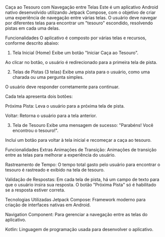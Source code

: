 Caça ao Tesouro com Navegação entre Telas
Este é um aplicativo Android nativo desenvolvido utilizando Jetpack Compose, com o objetivo de criar uma experiência de navegação entre várias telas. O usuário deve navegar por diferentes telas para encontrar um "tesouro" escondido, resolvendo pistas em cada uma delas.

Funcionalidades
O aplicativo é composto por várias telas e recursos, conforme descrito abaixo:

1. Tela Inicial (Home)
Exibe um botão "Iniciar Caça ao Tesouro".

Ao clicar no botão, o usuário é redirecionado para a primeira tela de pista.

2. Telas de Pistas (3 telas)
Exibe uma pista para o usuário, como uma charada ou uma pergunta simples.

O usuário deve responder corretamente para continuar.

Cada tela apresenta dois botões:

Próxima Pista: Leva o usuário para a próxima tela de pista.

Voltar: Retorna o usuário para a tela anterior.

3. Tela de Tesouro
Exibe uma mensagem de sucesso: "Parabéns! Você encontrou o tesouro!".

Inclui um botão para voltar à tela inicial e recomeçar a caça ao tesouro.

Funcionalidades Extras
Animações de Transição: Animações de transição entre as telas para melhorar a experiência do usuário.

Rastreamento de Tempo: O tempo total gasto pelo usuário para encontrar o tesouro é rastreado e exibido na tela de tesouro.

Validação de Respostas: Em cada tela de pista, há um campo de texto para que o usuário insira sua resposta. O botão "Próxima Pista" só é habilitado se a resposta estiver correta.

Tecnologias Utilizadas
Jetpack Compose: Framework moderno para criação de interfaces nativas em Android.

Navigation Component: Para gerenciar a navegação entre as telas do aplicativo.

Kotlin: Linguagem de programação usada para desenvolver o aplicativo.
